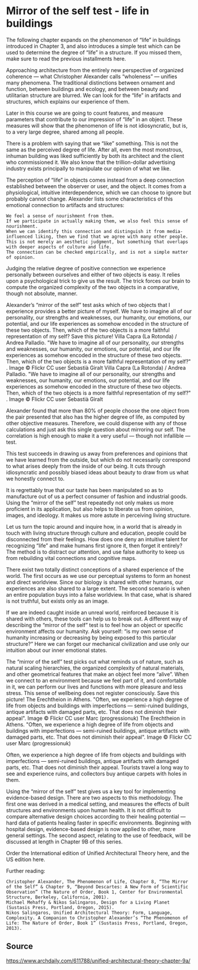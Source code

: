 # Mirror of the self test - life in buildings

The following chapter expands on the phenomenon of “life” in buildings introduced in Chapter 3, and also introduces a simple test which can be used to determine the degree of “life” in a structure. If you missed them, make sure to read the previous installments here.

Approaching architecture from the entirely new perspective of organized coherence — what Christopher Alexander calls “wholeness” — unifies many phenomena. The traditional distinctions between ornament and function, between buildings and ecology, and between beauty and utilitarian structure are blurred. We can look for the “life” in artifacts and structures, which explains our experience of them.

Later in this course we are going to count features, and measure parameters that contribute to our impression of “life” in an object. These measures will show that the phenomenon of life is not idiosyncratic, but is, to a very large degree, shared among all people.

There is a problem with saying that we “like” something. This is not the same as the perceived degree of life. After all, even the most monstrous, inhuman building was liked sufficiently by both its architect and the client who commissioned it. We also know that the trillion-dollar advertising industry exists principally to manipulate our opinion of what we like.

The perception of “life” in objects comes instead from a deep connection established between the observer or user, and the object. It comes from a physiological, intuitive interdependence, which we can choose to ignore but probably cannot change.
Alexander lists some characteristics of this emotional connection to artifacts and structures:

    We feel a sense of nourishment from them. 
    If we participate in actually making them, we also feel this sense of nourishment. 
    When we can identify this connection and distinguish it from media-influenced liking, then we find that we agree with many other people. 
    This is not merely an aesthetic judgment, but something that overlaps with deeper aspects of culture and life. 
    The connection can be checked empirically, and is not a simple matter of opinion.

Judging the relative degree of positive connection we experience personally between ourselves and either of two objects is easy. It relies upon a psychological trick to give us the result. The trick forces our brain to compute the organized complexity of the two objects in a comparative, though not absolute, manner.

Alexander’s “mirror of the self” test asks which of two objects that I experience provides a better picture of myself. We have to imagine all of our personality, our strengths and weaknesses, our humanity, our emotions, our potential, and our life experiences as somehow encoded in the structure of these two objects. Then, which of the two objects is a more faithful representation of my self?
Save this picture!
Villa Capra (La Rotonda) / Andrea Palladio. "We have to imagine all of our personality, our strengths and weaknesses, our humanity, our emotions, our potential, and our life experiences as somehow encoded in the structure of these two objects. Then, which of the two objects is a more faithful representation of my self?" . Image © Flickr CC user Sebastià Giralt
Villa Capra (La Rotonda) / Andrea Palladio. "We have to imagine all of our personality, our strengths and weaknesses, our humanity, our emotions, our potential, and our life experiences as somehow encoded in the structure of these two objects. Then, which of the two objects is a more faithful representation of my self?" . Image © Flickr CC user Sebastià Giralt

Alexander found that more than 80% of people choose the one object from the pair presented that also has the higher degree of life, as computed by other objective measures. Therefore, we could dispense with any of those calculations and just ask this single question about mirroring our self. The correlation is high enough to make it a very useful — though not infallible — test.

This test succeeds in drawing us away from preferences and opinions that we have learned from the outside, but which do not necessarily correspond to what arises deeply from the inside of our being. It cuts through idiosyncratic and possibly biased ideas about beauty to draw from us what we honestly connect to.

It is regrettably true that our taste has been manipulated so as to manufacture out of us a perfect consumer of fashion and industrial goods. Using the “mirror of the self” test repeatedly not only makes us more proficient in its application, but also helps to liberate us from opinion, images, and ideology. It makes us more astute in perceiving living structure.

Let us turn the topic around and inquire how, in a world that is already in touch with living structure through culture and education, people could be disconnected from their feelings. How does one deny an intuitive talent for recognizing “life” and make humans first ignore it, then forget it entirely? The method is to distract our attention, and use false authority to keep us from rebuilding vital connections and cognitive maps.

There exist two totally distinct conceptions of a shared experience of the world. The first occurs as we use our perceptual systems to form an honest and direct worldview. Since our biology is shared with other humans, our experiences are also shared to a large extent. The second scenario is when an entire population buys into a false worldview. In that case, what is shared is not truthful, but exists only as an image.

If we are indeed caught inside an unreal world, reinforced because it is shared with others, these tools can help us to break out. A different way of describing the “mirror of the self” test is to feel how an object or specific environment affects our humanity. Ask yourself: “is my own sense of humanity increasing or decreasing by being exposed to this particular structure?” Here we can forget our mechanical civilization and use only our intuition about our inner emotional states.

The “mirror of the self” test picks out what reminds us of nature, such as natural scaling hierarchies, the organized complexity of natural materials, and other geometrical features that make an object feel more “alive”. When we connect to an environment because we feel part of it, and comfortable in it, we can perform our lives and functions with more pleasure and less stress. This sense of wellbeing does not register consciously.
Save this picture!
The Erechtheion in Athens. "Often, we experience a high degree of life from objects and buildings with imperfections — semi-ruined buildings, antique artifacts with damaged parts, etc. That does not diminish their appeal". Image © Flickr CC user Marc (progressionuk)
The Erechtheion in Athens. "Often, we experience a high degree of life from objects and buildings with imperfections — semi-ruined buildings, antique artifacts with damaged parts, etc. That does not diminish their appeal". Image © Flickr CC user Marc (progressionuk)

Often, we experience a high degree of life from objects and buildings with imperfections — semi-ruined buildings, antique artifacts with damaged parts, etc. That does not diminish their appeal. Tourists travel a long way to see and experience ruins, and collectors buy antique carpets with holes in them.

Using the “mirror of the self” test gives us a key tool for implementing evidence-based design. There are two aspects to this methodology. The first one was derived in a medical setting, and measures the effects of built structures and environments upon human health. It is not difficult to compare alternative design choices according to their healing potential — hard data of patients healing faster in specific environments. Beginning with hospital design, evidence-based design is now applied to other, more general settings. The second aspect, relating to the use of feedback, will be discussed at length in Chapter 9B of this series.

Order the International edition of Unified Architectural Theory here, and the US edition here.

Further reading:

    Christopher Alexander, The Phenomenon of Life, Chapter 8, “The Mirror of the Self” & Chapter 9, “Beyond Descartes: A New Form of Scientific Observation” (The Nature of Order, Book 1, Center for Environmental Structure, Berkeley, California, 2001).
    Michael Mehaffy & Nikos Salingaros, Design for a Living Planet (Sustasis Press, Portland, Oregon, 2015).
    Nikos Salingaros, Unified Architectural Theory: Form, Language, Complexity. A Companion to Christopher Alexander’s “The Phenomenon of Life: The Nature of Order, Book 1” (Sustasis Press, Portland, Oregon, 2013).


## Source

https://www.archdaily.com/611788/unified-architectural-theory-chapter-9a/

